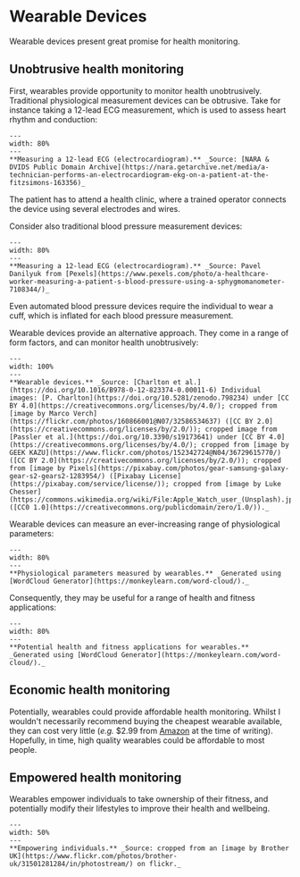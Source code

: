 # Wearable Devices

Wearable devices present great promise for health monitoring.

## Unobtrusive health monitoring

First, wearables provide opportunity to monitor health unobtrusively. Traditional physiological measurement devices can be obtrusive. Take for instance taking a 12-lead ECG measurement, which is used to assess heart rhythm and conduction:

```{figure} https://cdn10.picryl.com/photo/1986/12/31/a-technician-performs-an-electrocardiogram-ekg-on-a-patient-at-the-fitzsimons-163356-640.jpg
---
width: 80%
---
**Measuring a 12-lead ECG (electrocardiogram).** _Source: [NARA & DVIDS Public Domain Archive](https://nara.getarchive.net/media/a-technician-performs-an-electrocardiogram-ekg-on-a-patient-at-the-fitzsimons-163356)_
```

The patient has to attend a health clinic, where a trained operator connects the device using several electrodes and wires.

Consider also traditional blood pressure measurement devices:

```{figure} https://images.pexels.com/photos/7108344/pexels-photo-7108344.jpeg?auto=compress&cs=tinysrgb&w=1260&h=750&dpr=2
---
width: 80%
---
**Measuring a 12-lead ECG (electrocardiogram).** _Source: Pavel Danilyuk from [Pexels](https://www.pexels.com/photo/a-healthcare-worker-measuring-a-patient-s-blood-pressure-using-a-sphygmomanometer-7108344/)_
```

Even automated blood pressure devices require the individual to wear a cuff, which is inflated for each blood pressure measurement.

Wearable devices provide an alternative approach. They come in a range of form factors, and can monitor health unobtrusively:

```{figure} ../images/wearable_ppg_devices.jpg
---
width: 100%
---
**Wearable devices.** _Source: [Charlton et al.](https://doi.org/10.1016/B978-0-12-823374-0.00011-6) Individual images: [P. Charlton](https://doi.org/10.5281/zenodo.798234) under [CC BY 4.0](https://creativecommons.org/licenses/by/4.0/); cropped from [image by Marco Verch](https://flickr.com/photos/160866001@N07/32586534637) ([CC BY 2.0](https://creativecommons.org/licenses/by/2.0/)); cropped image from [Passler et al.](https://doi.org/10.3390/s19173641) under [CC BY 4.0](https://creativecommons.org/licenses/by/4.0/); cropped from [image by GEEK KAZU](https://www.flickr.com/photos/152342724@N04/36729615770/) ([CC BY 2.0](https://creativecommons.org/licenses/by/2.0/)); cropped from [image by Pixels](https://pixabay.com/photos/gear-samsung-galaxy-gear-s2-gears2-1283954/) ([Pixabay License](https://pixabay.com/service/license/)); cropped from [image by Luke Chesser](https://commons.wikimedia.org/wiki/File:Apple_Watch_user_(Unsplash).jpg) ([CC0 1.0](https://creativecommons.org/publicdomain/zero/1.0/))._
```

Wearable devices can measure an ever-increasing range of physiological parameters:

```{figure} ../images/wearable_params.png
---
width: 80%
---
**Physiological parameters measured by wearables.** _Generated using [WordCloud Generator](https://monkeylearn.com/word-cloud/)._
```

Consequently, they may be useful for a range of health and fitness applications:

```{figure} ../images/wearable_applications.png
---
width: 80%
---
**Potential health and fitness applications for wearables.** _Generated using [WordCloud Generator](https://monkeylearn.com/word-cloud/)._
```

## Economic health monitoring

Potentially, wearables could provide affordable health monitoring. Whilst I wouldn't necessarily recommend buying the cheapest wearable available, they can cost very little (_e.g._ &#36;2.99 from [Amazon](https://www.amazon.com/s?k=fitness+tracker) at the time of writing). Hopefully, in time, high quality wearables could be affordable to most people.

## Empowered health monitoring

Wearables empower individuals to take ownership of their fitness, and potentially modify their lifestyles to improve their health and wellbeing.

```{figure} ../images/brother_uk_wearable.jpg
---
width: 50%
---
**Empowering individuals.** _Source: cropped from an [image by Brother UK](https://www.flickr.com/photos/brother-uk/31501281284/in/photostream/) on flickr._
```
